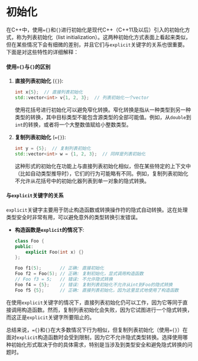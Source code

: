 # 初始化

在C++中，使用`={}`和`{}`进行初始化是现代C++（C++11及以后）引入的初始化方式，称为列表初始化（list initialization）。这两种初始化方式表面上看起来类似，但在某些情况下会有细微的差别，并且它们与`explicit`关键字的关系也很重要。下面是对这些特性的详细解释：

#### 使用`={}`与`{}`的区别

1. **直接列表初始化** (`{}`):
   ```c++
   int x{5};  // 直接列表初始化
   std::vector<int> v{1, 2, 3};  // 列表初始化一个vector
   ```
   使用花括号进行初始化可以避免窄化转换。窄化转换是指从一种类型到另一种类型的转换，其中目标类型不能包含源类型的全部可能值。例如，从`double`到`int`的转换，或者将一个大整数值赋给小整数类型。

2. **复制列表初始化** (`={}`):
   ```c++
   int y = {5};  // 复制列表初始化
   std::vector<int> w = {1, 2, 3};  // 同样是列表初始化
   ```
   这种形式的初始化在功能上与直接列表初始化相似，但在某些特定的上下文中（比如自动类型推导时），它们的行为可能略有不同。例如，复制列表初始化不允许从花括号中的初始化器列表到单一对象的隐式转换。

#### 与`explicit`关键字的关系

`explicit`关键字主要用于防止构造函数或转换操作符的隐式自动转换。这在处理类型安全时非常有用，可以避免意外的类型转换引发错误。

- **构造函数是`explicit`的情况下**:
  ```c++
  class Foo {
  public:
      explicit Foo(int x) {}
  };

  Foo f1(5);       // 正确: 直接初始化
  Foo f2 = Foo(5); // 正确: 复制初始化，显式调用构造函数
  // Foo f3 = 5;   // 错误: 不允许隐式转换
  Foo f4 = {5};    // 错误: 复制列表初始化不允许从int到Foo的隐式转换
  Foo f5 {5};      // 正确: 直接列表初始化，因为这里显式地使用了构造函数
  ```

在使用`explicit`关键字的情况下，直接列表初始化仍可以工作，因为它等同于直接调用构造函数。然而，复制列表初始化会失败，因为它试图进行一个隐式转换，而这正是`explicit`关键字所要阻止的。

总结来说，`={}`和`{}`在大多数情况下行为相似，但复制列表初始化（使用`={}`）在面对`explicit`构造函数时会受到限制，因为它不允许隐式类型转换。选择使用哪种初始化形式取决于你的具体需求，特别是当涉及到类型安全和避免隐式转换的问题时。